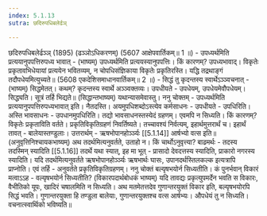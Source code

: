 ```yaml
---
index: 5.1.13
sutra: छदिरुपधिबलेर्ढञ्

---
```

 छदिरुपधिबलेर्ढञ्ञ् (1895) (ढञ्ञोऽधिकरणम्) (5607 आक्षेपवार्तिकम्॥ 1 ॥) - उपध्यर्थमिति प्रत्ययानुपपत्तिरुपध्य भावात् - (भाष्यम्) उपध्यर्थमिति प्रत्ययस्यानुपपत्तिः। किं कारणम्? उपध्यभावाद्। विकृतेः प्रकृतावभिधेयायां प्रत्ययेन भवितव्यम्, न चोपधिसंज्ञिकाया विकृतेः प्रकृतिरस्ति। यद्धि तद्रथाङ्गं तदौपधेयमित्युच्यते॥ (5608 एकदेशिसमाधानवार्तिकम्॥ 2 ॥) - सिद्धं तु कृदन्तस्य स्वार्थेऽञ्ञ्वचनात् - (भाष्यम्) सिद्धमेतत्। कथम्? कृदन्तस्य स्वार्थे अञ्ञ्वक्तव्यः। उपधीयते - उपधेयम्, उपधेयमेवौपधेयम्। सिद्ध्यति। सूत्रं तर्हि भिद्यते॥ (सिद्धान्तभाष्यम्) यथान्यासमेवास्तु। ननु चोक्तम् - उपध्यर्थमिति प्रत्ययानुपपत्तिरुपध्यभावात् इति। नैतदस्ति। अयमुपधिशब्दोऽस्त्येव कर्मसाधनः - उपधीयते - उपधिरिति। अस्ति भावसाधनः - उपधानमुपधिरिति। तद्यो भावसाधनस्तस्येदं ग्रहणम्। एवमपि न सिध्यति। किं कारणम्? विकृतेः प्रकृताविति वर्तते। प्रकृतिविकृतिग्रहणं निवर्तिष्यते। तच्चावश्यं निर्वत्यम्, इहार्थमुत्तरार्थं च। इहार्थं तावत् - बालेयास्तण्डुलाः। उत्तरार्थम् - ऋषभोपानहोर्ञ्ञ्यः [[5.1.14]] आर्षभ्यो वत्स इति॥ (अनुवृत्तिनिश्चायकभाष्यम्) अथ तदर्थमित्यनुवर्तते, उताहो न। किं चार्थोऽनुवृत्त्या? बाढमर्थः - तदस्य तदस्मिन् स्यादिति [[5.1.16]] तदर्थे यथा स्यात्, इह मा भूत् - प्रासादो देवदत्तस्य स्यादिति, प्राकारो नगरस्य स्यादिति। यदि तदर्थमित्यनुवर्तते ऋषभोपानहोर्ञ्ञ्यः ऋषभार्थः घासः, उपानदर्थस्तिलकल्क इत्यत्रापि प्राप्नोति। एवं तर्हि - अनुवर्तते प्रकृतिविकृतिग्रहणम्। ननु चोक्तं बल्यृषभयोर्न सिध्यतीति। कं पुनर्भवान् विकारं मत्वाऽऽह - वल्यृषभयोर्न सिध्यतीति? (विकारपदार्थबोधकं भाष्यम्) यदि तावद्यः प्रकृत्युपमर्देन भवति स विकारः, वैभीतिको यूपः, खादिरं चषालमिति न सिध्यति। अथ मतमेतत्तदेव गुणान्तरयुक्तं विकार इति, बल्यृषभयोरपि सिद्धं भवति। गुणान्तरयुक्ता हि तण्डुला बालेयाः, गुणान्तरयुक्तश्च वत्स आर्षभ्यः। औपधेयं तु न सिध्यति। वचनात्स्वार्थिको भविष्यति॥ 